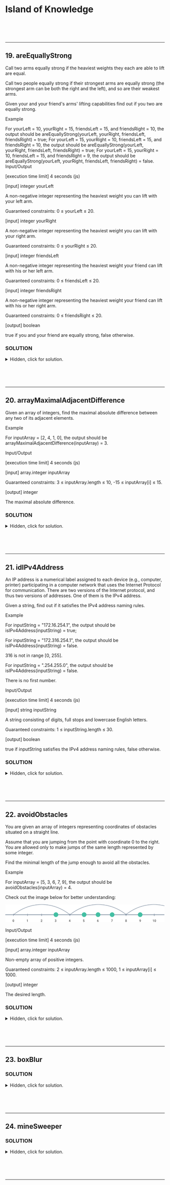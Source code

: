 # Island of Knowledge <br><br><br>

---

## 19. areEquallyStrong

Call two arms equally strong if the heaviest weights they each are able to lift are equal.

Call two people equally strong if their strongest arms are equally strong (the strongest arm can be both the right and the left), and so are their weakest arms.

Given your and your friend's arms' lifting capabilities find out if you two are equally strong.

Example

For yourLeft = 10, yourRight = 15, friendsLeft = 15, and friendsRight = 10, the output should be
areEquallyStrong(yourLeft, yourRight, friendsLeft, friendsRight) = true;
For yourLeft = 15, yourRight = 10, friendsLeft = 15, and friendsRight = 10, the output should be
areEquallyStrong(yourLeft, yourRight, friendsLeft, friendsRight) = true;
For yourLeft = 15, yourRight = 10, friendsLeft = 15, and friendsRight = 9, the output should be
areEquallyStrong(yourLeft, yourRight, friendsLeft, friendsRight) = false.
Input/Output

[execution time limit] 4 seconds (js)

[input] integer yourLeft

A non-negative integer representing the heaviest weight you can lift with your left arm.

Guaranteed constraints:
0 ≤ yourLeft ≤ 20.

[input] integer yourRight

A non-negative integer representing the heaviest weight you can lift with your right arm.

Guaranteed constraints:
0 ≤ yourRight ≤ 20.

[input] integer friendsLeft

A non-negative integer representing the heaviest weight your friend can lift with his or her left arm.

Guaranteed constraints:
0 ≤ friendsLeft ≤ 20.

[input] integer friendsRight

A non-negative integer representing the heaviest weight your friend can lift with his or her right arm.

Guaranteed constraints:
0 ≤ friendsRight ≤ 20.

[output] boolean

true if you and your friend are equally strong, false otherwise.

### **SOLUTION**

<details>
  <summary>Hidden, click for solution.</summary>

```javascript
function areEquallyStrong(yourLeft, yourRight, friendsLeft, friendsRight) {
    return ((yourLeft+yourRight)===(friendsLeft+friendsRight))&&(yourLeft===friendsLeft||yourLeft===friendsRight||yourRight===friendsRight||yourRight===friendsLeft);
}
```

</details>

<br><br><br>

--- 

## 20. arrayMaximalAdjacentDifference

Given an array of integers, find the maximal absolute difference between any two of its adjacent elements.

Example

For inputArray = [2, 4, 1, 0], the output should be
arrayMaximalAdjacentDifference(inputArray) = 3.

Input/Output

[execution time limit] 4 seconds (js)

[input] array.integer inputArray

Guaranteed constraints:
3 ≤ inputArray.length ≤ 10,
-15 ≤ inputArray[i] ≤ 15.

[output] integer

The maximal absolute difference.

### **SOLUTION**

<details>
  <summary>Hidden, click for solution.</summary>

```javascript
function arrayMaximalAdjacentDifference(inputArray) {
    greatest = -Infinity;
    for(i=0;i<inputArray.length;i++){
        if(i!=inputArray.length){
            total=inputArray[i];
            total-=inputArray[i+1]
            if(Math.abs(total)>greatest){
            greatest=Math.abs(total);
            };
        };
        if(i!=0){
            total=inputArray[i]
            total-=inputArray[i-1]
            if(Math.abs(total)>greatest){
            greatest=Math.abs(total);
            };
        };
    };
    console.log(Math.abs(0))
    return greatest;
};

```

</details>

<br><br><br>

--- 

## 21. idIPv4Address

An IP address is a numerical label assigned to each device (e.g., computer, printer) participating in a computer network that uses the Internet Protocol for communication. There are two versions of the Internet protocol, and thus two versions of addresses. One of them is the IPv4 address.

Given a string, find out if it satisfies the IPv4 address naming rules.

Example

For inputString = "172.16.254.1", the output should be
isIPv4Address(inputString) = true;

For inputString = "172.316.254.1", the output should be
isIPv4Address(inputString) = false.

316 is not in range [0, 255].

For inputString = ".254.255.0", the output should be
isIPv4Address(inputString) = false.

There is no first number.

Input/Output

[execution time limit] 4 seconds (js)

[input] string inputString

A string consisting of digits, full stops and lowercase English letters.

Guaranteed constraints:
1 ≤ inputString.length ≤ 30.

[output] boolean

true if inputString satisfies the IPv4 address naming rules, false otherwise.

### **SOLUTION**

<details>
  <summary>Hidden, click for solution.</summary>

```javascript
function isIPv4Address(inputString) {
    let check = inputString.split('.');
    // check = check.filter((el)=>el!=null);
    console.log(check)
    if(check.length===4){
        for(i=0;i<4;i++){
            if(check[i]<0||check[i]>255||check[i]===''||check[i]==='00'||check[i]==='01'||isNaN(check[i])){
                return false;
            };
        };
        return true;
    } 
    return false;
}
//this one was tough.  had to look up 'isNaN()' as I have never encountered it before.
```

</details>

<br><br><br>

--- 

## 22. avoidObstacles

You are given an array of integers representing coordinates of obstacles situated on a straight line.

Assume that you are jumping from the point with coordinate 0 to the right. You are allowed only to make jumps of the same length represented by some integer.

Find the minimal length of the jump enough to avoid all the obstacles.

Example

For inputArray = [5, 3, 6, 7, 9], the output should be
avoidObstacles(inputArray) = 4.

Check out the image below for better understanding:

![Example image](https://github.com/SUBstylee/codeChallenges/blob/main/codeSignal/arcade/imgs/avoidObstacles.png?raw=true)

Input/Output

[execution time limit] 4 seconds (js)

[input] array.integer inputArray

Non-empty array of positive integers.

Guaranteed constraints:
2 ≤ inputArray.length ≤ 1000,
1 ≤ inputArray[i] ≤ 1000.

[output] integer

The desired length.

### **SOLUTION**

<details>
  <summary>Hidden, click for solution.</summary>

```javascript
function avoidObstacles(inputArray) {
    let jump=2;
    for(let i=0;i<inputArray.length;i++){
        if(inputArray[i]%jump===0){
            i=-1;
            jump++;
        }
    }
    return jump;
}
// O(n)
```

</details>

<br><br><br>

---
 
## 23. boxBlur

### **SOLUTION**

<details>
  <summary>Hidden, click for solution.</summary>

```javascript

```

</details>

<br><br><br>

---
 
## 24. mineSweeper

### **SOLUTION**

<details>
  <summary>Hidden, click for solution.</summary>

```javascript

```

</details>

<br><br><br>

--- 
